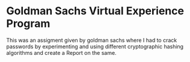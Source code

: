 # Goldman Sachs Virtual Experience Program

This  was an assigment given by goldman sachs where I had to crack passwords by experimenting and using different cryptographic hashing algorithms and create a Report on the same.

